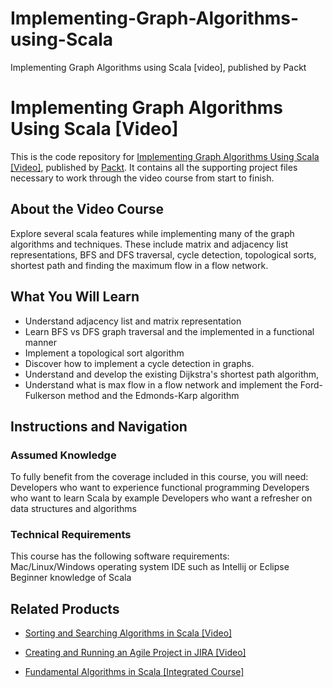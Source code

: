 # Implementing-Graph-Algorithms-using-Scala
Implementing Graph Algorithms using Scala [video], published by Packt
# Implementing Graph Algorithms Using Scala [Video]
This is the code repository for [Implementing Graph Algorithms Using Scala [Video]](https://www.packtpub.com/application-development/implementing-graph-algorithms-using-scala-video?utm_source=github&utm_medium=repository&utm_campaign=9781788472364), published by [Packt](https://www.packtpub.com/?utm_source=github). It contains all the supporting project files necessary to work through the video course from start to finish.
## About the Video Course
Explore several scala features while implementing many of the graph algorithms and techniques. These include matrix and adjacency list representations, BFS and DFS traversal, cycle detection, topological sorts, shortest path and finding the maximum flow in a flow network.

<H2>What You Will Learn</H2>
<DIV class=book-info-will-learn-text>
<UL>
<LI>Understand adjacency list and matrix representation 
<LI>Learn BFS vs DFS graph traversal and the implemented in a functional manner 
<LI>Implement a topological sort algorithm 
<LI>Discover how to implement a cycle detection in graphs. 
<LI>Understand and develop the existing Dijkstra's shortest path algorithm, 
<LI>Understand what is max flow in a flow network and implement the Ford-Fulkerson method and the Edmonds-Karp algorithm </LI></UL></DIV>

## Instructions and Navigation
### Assumed Knowledge
To fully benefit from the coverage included in this course, you will need:<br/>
Developers who want to experience functional programming
Developers who want to learn Scala by example
Developers who want a refresher on data structures and algorithms

### Technical Requirements
This course has the following software requirements:<br/>
Mac/Linux/Windows operating system
IDE such as Intellij or Eclipse
Beginner knowledge of Scala

## Related Products
* [Sorting and Searching Algorithms in Scala [Video]](https://www.packtpub.com/application-development/sorting-and-searching-algorithms-scala-video?utm_source=github&utm_medium=repository&utm_campaign=9781788476850)

* [Creating and Running an Agile Project in JIRA [Video]](https://www.packtpub.com/application-development/creating-and-running-agile-project-jira-video?utm_source=github&utm_medium=repository&utm_campaign=9781788835695)

* [Fundamental Algorithms in Scala [Integrated Course]](https://www.packtpub.com/application-development/fundamental-algorithms-scala-integrated-course?utm_source=github&utm_medium=repository&utm_campaign=9781788474887)

